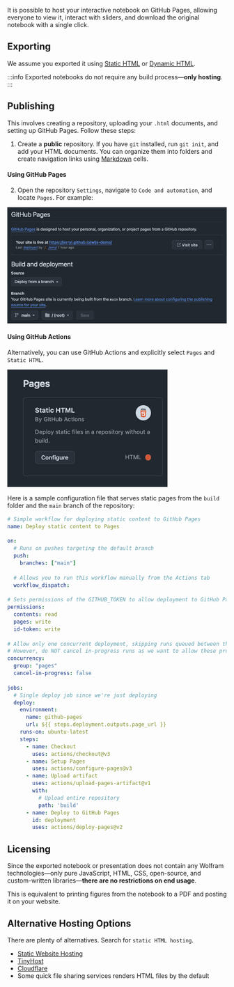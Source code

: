 It is possible to host your interactive notebook on GitHub Pages, allowing everyone to view it, interact with sliders, and download the original notebook with a single click.

## Exporting
We assume you exported it using [Static HTML](frontend/Exporting/Static%20HTML.md) or [Dynamic HTML](frontend/Exporting/Dynamic%20HTML.md).

:::info
Exported notebooks do not require any build process—__only hosting__.
:::

## Publishing
This involves creating a repository, uploading your `.html` documents, and setting up GitHub Pages. Follow these steps:

1. Create a __public__ repository. If you have `git` installed, run `git init`, and add your HTML documents. You can organize them into folders and create navigation links using [Markdown](frontend/Cell%20types/Markdown.md) cells.

#### Using GitHub Pages

2. Open the repository `Settings`, navigate to `Code and automation`, and locate `Pages`. For example:

![](./../../Screenshot%202024-12-16%20at%2013.06.45.png)

#### Using GitHub Actions
Alternatively, you can use GitHub Actions and explicitly select `Pages` and `Static HTML`.

![](./../../Screenshot%202024-12-16%20at%2013.07.52.png)

Here is a sample configuration file that serves static pages from the `build` folder and the `main` branch of the repository:

```yaml
# Simple workflow for deploying static content to GitHub Pages
name: Deploy static content to Pages

on:
  # Runs on pushes targeting the default branch
  push:
    branches: ["main"]

  # Allows you to run this workflow manually from the Actions tab
  workflow_dispatch:

# Sets permissions of the GITHUB_TOKEN to allow deployment to GitHub Pages
permissions:
  contents: read
  pages: write
  id-token: write

# Allow only one concurrent deployment, skipping runs queued between the run in-progress and latest queued.
# However, do NOT cancel in-progress runs as we want to allow these production deployments to complete.
concurrency:
  group: "pages"
  cancel-in-progress: false

jobs:
  # Single deploy job since we're just deploying
  deploy:
    environment:
      name: github-pages
      url: ${{ steps.deployment.outputs.page_url }}
    runs-on: ubuntu-latest
    steps:
      - name: Checkout
        uses: actions/checkout@v3
      - name: Setup Pages
        uses: actions/configure-pages@v3
      - name: Upload artifact
        uses: actions/upload-pages-artifact@v1
        with:
          # Upload entire repository
          path: 'build'
      - name: Deploy to GitHub Pages
        id: deployment
        uses: actions/deploy-pages@v2
```

## Licensing
Since the exported notebook or presentation does not contain any Wolfram technologies—only pure JavaScript, HTML, CSS, open-source, and custom-written libraries—__there are no restrictions on end usage__.

This is equivalent to printing figures from the notebook to a PDF and posting it on your website.

## Alternative Hosting Options
There are plenty of alternatives. Search for `static HTML hosting`.

- [Static Website Hosting](https://static.app/)
- [TinyHost](https://tiiny.host/free-static-website-hosting/)
- [Cloudflare](https://pages.cloudflare.com/)
- Some quick file sharing services renders HTML files by the default